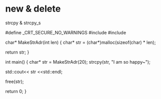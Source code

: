 # new & delete

strcpy & strcpy_s

  #define _CRT_SECURE_NO_WARNINGS
  #include <iostream>
  #include <cstring>
  
  char* MakeStrAdr(int len)
  {
  char* str = (char*)malloc(sizeof(char) * len);
    
  return str;
  }
  
  int main()
  {
  char* str = MakeStrAdr(20);
  strcpy(str, "I am so happy~");
    
  std::cout<< str <<std::endl;
   
  free(str);
    
  return 0;
  }
